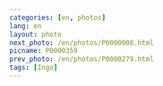 ```yaml
---
categories: [en, photos]
lang: en
layout: photo
next_photo: /en/photos/P0000008.html
picname: P0000359
prev_photo: /en/photos/P0000279.html
tags: [Ingo]
---
```

